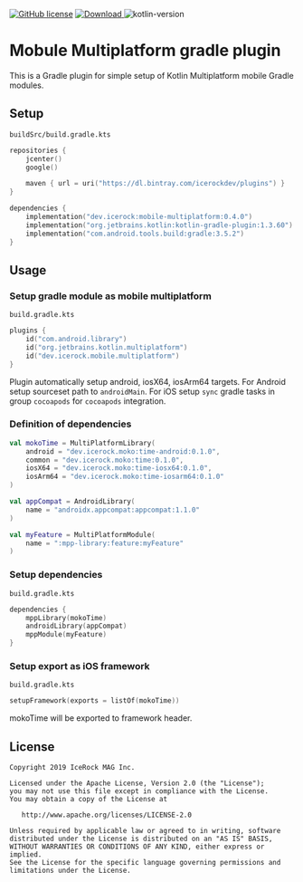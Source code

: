 [![GitHub license](https://img.shields.io/badge/license-Apache%20License%202.0-blue.svg?style=flat)](http://www.apache.org/licenses/LICENSE-2.0) [![Download](https://api.bintray.com/packages/icerockdev/plugins/mobile-multiplatform/images/download.svg) ](https://bintray.com/icerockdev/plugins/mobile-multiplatform/_latestVersion) ![kotlin-version](https://img.shields.io/badge/kotlin-1.3.60-orange)

# Mobule Multiplatform gradle plugin
This is a Gradle plugin for simple setup of Kotlin Multiplatform mobile Gradle modules.  

## Setup
`buildSrc/build.gradle.kts`
```kotlin
repositories {
    jcenter()
    google()

    maven { url = uri("https://dl.bintray.com/icerockdev/plugins") }
}

dependencies {
    implementation("dev.icerock:mobile-multiplatform:0.4.0")
    implementation("org.jetbrains.kotlin:kotlin-gradle-plugin:1.3.60")
    implementation("com.android.tools.build:gradle:3.5.2")
}
```

## Usage
### Setup gradle module as mobile multiplatform
`build.gradle.kts`
```kotlin
plugins {
    id("com.android.library")
    id("org.jetbrains.kotlin.multiplatform")
    id("dev.icerock.mobile.multiplatform")
}
```
Plugin automatically setup android, iosX64, iosArm64 targets. 
For Android setup sourceset path to `androidMain`. 
For iOS setup `sync` gradle tasks in group `cocoapods` for `cocoapods` integration.

### Definition of dependencies
```kotlin
val mokoTime = MultiPlatformLibrary(
    android = "dev.icerock.moko:time-android:0.1.0",
    common = "dev.icerock.moko:time:0.1.0",
    iosX64 = "dev.icerock.moko:time-iosx64:0.1.0",
    iosArm64 = "dev.icerock.moko:time-iosarm64:0.1.0"
)

val appCompat = AndroidLibrary(
    name = "androidx.appcompat:appcompat:1.1.0"
)

val myFeature = MultiPlatformModule(
    name = ":mpp-library:feature:myFeature"
)
```

### Setup dependencies
`build.gradle.kts`
```kotlin
dependencies {
    mppLibrary(mokoTime)
    androidLibrary(appCompat)
    mppModule(myFeature)
}
```

### Setup export as iOS framework
`build.gradle.kts`
```kotlin
setupFramework(exports = listOf(mokoTime))
```
mokoTime will be exported to framework header.

## License
        
    Copyright 2019 IceRock MAG Inc.
    
    Licensed under the Apache License, Version 2.0 (the "License");
    you may not use this file except in compliance with the License.
    You may obtain a copy of the License at
    
       http://www.apache.org/licenses/LICENSE-2.0
    
    Unless required by applicable law or agreed to in writing, software
    distributed under the License is distributed on an "AS IS" BASIS,
    WITHOUT WARRANTIES OR CONDITIONS OF ANY KIND, either express or implied.
    See the License for the specific language governing permissions and
    limitations under the License.